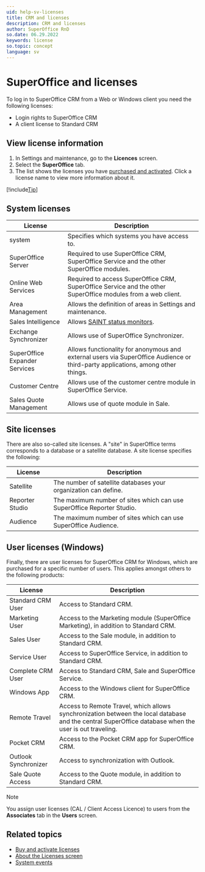 ```yaml
---
uid: help-sv-licenses
title: CRM and licenses
description: CRM and licenses
author: SuperOffice RnD
so.date: 06.29.2022
keywords: license
so.topic: concept
language: sv
---
```


# SuperOffice and licenses

To log in to SuperOffice CRM from a Web or Windows client you need the following licenses:

* Login rights to SuperOffice CRM
* A client license to Standard CRM

## View license information

1. In Settings and maintenance, go to the **Licences** screen.
1. Select the **SuperOffice** tab.
1. The list shows the licenses you have [purchased and activated][1]. Click a license name to view more information about it.

[!include[Tip](includes/tip-user-licenses.md)]

## System licenses

| License | Description |
|---|---|
| system | Specifies which systems you have access to. |
| SuperOffice Server | Required to use SuperOffice CRM, SuperOffice Service and the other SuperOffice modules. |
| Online Web Services | Required to access SuperOffice CRM, SuperOffice Service and the other SuperOffice modules from a web client. |
| Area Management | Allows the definition of areas in Settings and maintenance. |
| Sales Intelligence | Allows [SAINT status monitors][2]. |
| Exchange Synchronizer | Allows use of SuperOffice Synchronizer.
| SuperOffice Expander Services | Allows functionality for anonymous and external users via SuperOffice Audience or third-party applications, among other things. |
| Customer Centre | Allows use of the customer centre module in SuperOffice Service. |
| Sales Quote Management | Allows use of quote module in Sale. |

## Site licenses

There are also so-called site licenses. A "site" in SuperOffice terms corresponds to a database or a satellite database. A site license specifies the following:

| License | Description |
|---|---|
| Satellite | The number of satellite databases your organization can define. |
| Reporter Studio | The maximum number of sites which can use SuperOffice Reporter Studio. |
| Audience | The maximum number of sites which can use SuperOffice Audience. |

## User licenses (Windows)

Finally, there are user licenses for SuperOffice CRM for Windows, which are purchased for a specific number of users. This applies amongst others to the following products:

| License | Description |
|---|---|
| Standard CRM User | Access to Standard CRM. |
| Marketing User | Access to the Marketing module (SuperOffice Marketing), in addition to Standard CRM. |
| Sales User | Access to the Sale module, in addition to Standard CRM. |
| Service User | Access to SuperOffice Service, in addition to Standard CRM. |
| Complete CRM User | Access to Standard CRM, Sale and SuperOffice Service. |
| Windows App | Access to the Windows client for SuperOffice CRM. |
| Remote Travel | Access to Remote Travel, which allows synchronization between the local database and the central SuperOffice database when the user is out traveling. |
| Pocket CRM | Access to the Pocket CRM app for SuperOffice CRM. |
| Outlook Synchronizer | Access to synchronization with Outlook. |
| Sale Quote Access | Access to the Quote module, in addition to Standard CRM. |

> [!NOTE]
> You assign user licenses (CAL / Client Access Licence) to users from the **Associates** tab in the **Users** screen.

## Related topics

* [Buy and activate licenses][1]
* [About the Licenses screen][4]
* [System events][3]

<!-- Referenced links -->
[1]: activate.md
[2]: ../../../sale/saint/learn/index.md
[3]: ../../learn/system-events.md
[4]: screen/index.md

<!-- Referenced images -->

